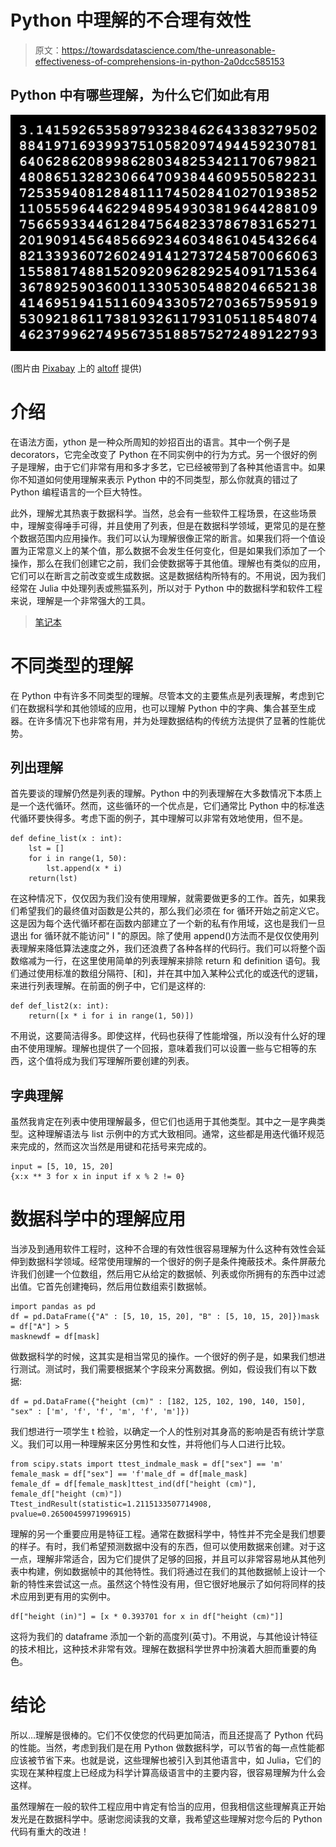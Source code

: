 # Python 中理解的不合理有效性

> 原文：<https://towardsdatascience.com/the-unreasonable-effectiveness-of-comprehensions-in-python-2a0dcc585153>

## Python 中有哪些理解，为什么它们如此有用

![](img/7922ddac80042178efad24a653954f55.png)

(图片由 [Pixabay](http://pixabay.com) 上的 [altoff](https://pixabay.com/images/id-1338543/) 提供)

# 介绍

在语法方面，ython 是一种众所周知的妙招百出的语言。其中一个例子是 decorators，它完全改变了 Python 在不同实例中的行为方式。另一个很好的例子是理解，由于它们非常有用和多才多艺，它已经被带到了各种其他语言中。如果你不知道如何使用理解来表示 Python 中的不同类型，那么你就真的错过了 Python 编程语言的一个巨大特性。

此外，理解尤其热衷于数据科学。当然，总会有一些软件工程场景，在这些场景中，理解变得唾手可得，并且使用了列表，但是在数据科学领域，更常见的是在整个数据范围内应用操作。我们可以认为理解很像正常的断言。如果我们将一个值设置为正常意义上的某个值，那么数据不会发生任何变化，但是如果我们添加了一个操作，那么在我们创建它之前，我们会使数据等于其他值。理解也有类似的应用，它们可以在断言之前改变或生成数据。这是数据结构所特有的。不用说，因为我们经常在 Julia 中处理列表或熊猫系列，所以对于 Python 中的数据科学和软件工程来说，理解是一个非常强大的工具。

> [笔记本](https://github.com/emmettgb/Emmetts-DS-NoteBooks/blob/master/Python3/Python%20Comprehensions.ipynb)

# 不同类型的理解

在 Python 中有许多不同类型的理解。尽管本文的主要焦点是列表理解，考虑到它们在数据科学和其他领域的应用，也可以理解 Python 中的字典、集合甚至生成器。在许多情况下也非常有用，并为处理数据结构的传统方法提供了显著的性能优势。

## 列出理解

首先要谈的理解仍然是列表的理解。Python 中的列表理解在大多数情况下本质上是一个迭代循环。然而，这些循环的一个优点是，它们通常比 Python 中的标准迭代循环要快得多。考虑下面的例子，其中理解可以非常有效地使用，但不是。

```
def define_list(x : int):
    lst = []
    for i in range(1, 50):
        lst.append(x * i)
    return(lst)
```

在这种情况下，仅仅因为我们没有使用理解，就需要做更多的工作。首先，如果我们希望我们的最终值对函数是公共的，那么我们必须在 for 循环开始之前定义它。这是因为每个迭代循环都在函数内部建立了一个新的私有作用域，这也是我们一旦退出 for 循环就不能访问" I "的原因。除了使用 append()方法而不是仅仅使用列表理解来降低算法速度之外，我们还浪费了各种各样的代码行。我们可以将整个函数缩减为一行，在这里使用简单的列表理解来排除 return 和 definition 语句。我们通过使用标准的数组分隔符、[和]，并在其中加入某种公式化的或迭代的逻辑，来进行列表理解。在前面的例子中，它们是这样的:

```
def def_list2(x: int):
    return([x * i for i in range(1, 50)])
```

不用说，这要简洁得多。即使这样，代码也获得了性能增强，所以没有什么好的理由不使用理解。理解也提供了一个回报，意味着我们可以设置一些与它相等的东西，这个值将成为我们写理解所要创建的列表。

## 字典理解

虽然我肯定在列表中使用理解最多，但它们也适用于其他类型。其中之一是字典类型。这种理解语法与 list 示例中的方式大致相同。通常，这些都是用迭代循环规范来完成的，然而这次当然是用键和花括号来完成的。

```
input = [5, 10, 15, 20]
{x:x ** 3 for x in input if x % 2 != 0}
```

# 数据科学中的理解应用

当涉及到通用软件工程时，这种不合理的有效性很容易理解为什么这种有效性会延伸到数据科学领域。经常使用理解的一个很好的例子是条件掩蔽技术。条件屏蔽允许我们创建一个位数组，然后用它从给定的数据帧、列表或你所拥有的东西中过滤出值。它首先创建掩码，然后用位数组索引数据帧。

```
import pandas as pd
df = pd.DataFrame({"A" : [5, 10, 15, 20], "B" : [5, 10, 15, 20]})mask = df["A"] > 5
masknewdf = df[mask]
```

做数据科学的时候，这其实是相当常见的操作。一个很好的例子是，如果我们想进行测试。测试时，我们需要根据某个字段来分离数据。例如，假设我们有以下数据:

```
df = pd.DataFrame({"height (cm)" : [182, 125, 102, 190, 140, 150], "sex" : ['m', 'f', 'f', 'm', 'f', 'm']})
```

我们想进行一项学生 t 检验，以确定一个人的性别对其身高的影响是否有统计学意义。我们可以用一种理解来区分男性和女性，并将他们与人口进行比较。

```
from scipy.stats import ttest_indmale_mask = df["sex"] == 'm'
female_mask = df["sex"] == 'f'male_df = df[male_mask]
female_df = df[female_mask]ttest_ind(df["height (cm)"], female_df["height (cm)"])
Ttest_indResult(statistic=1.2115133507714908, pvalue=0.26500459971996915)
```

理解的另一个重要应用是特征工程。通常在数据科学中，特性并不完全是我们想要的样子。有时，我们希望预测数据中没有的东西，但可以使用数据来创建。对于这一点，理解非常适合，因为它们提供了足够的回报，并且可以非常容易地从其他列表中构建，例如数据帧中的其他特性。我们将通过在我们的其他数据帧上设计一个新的特性来尝试这一点。虽然这个特性没有用，但它很好地展示了如何将同样的技术应用到更有用的实例中。

```
df["height (in)"] = [x * 0.393701 for x in df["height (cm)"]]
```

这将为我们的 dataframe 添加一个新的高度列(英寸)。不用说，与其他设计特征的技术相比，这种技术非常有效。理解在数据科学世界中扮演着大胆而重要的角色。

# 结论

所以…理解是很棒的。它们不仅使您的代码更加简洁，而且还提高了 Python 代码的性能。当然，考虑到我们是在用 Python 做数据科学，可以节省的每一点性能都应该被节省下来。也就是说，这些理解也被引入到其他语言中，如 Julia，它们的实现在某种程度上已经成为科学计算高级语言中的主要内容，很容易理解为什么会这样。

虽然理解在一般的软件工程应用中肯定有恰当的应用，但我相信这些理解真正开始发光是在数据科学中。感谢您阅读我的文章，我希望这些理解对您今后的 Python 代码有重大的改进！
